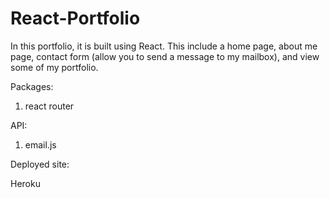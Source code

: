 # React-Portfolio

In this portfolio, it is built using React. This include a home page, about me page, contact form (allow you to send a message to my mailbox), and view some of my portfolio. 


Packages: 

1. react router 

API: 

1. email.js

Deployed site: 

Heroku 
